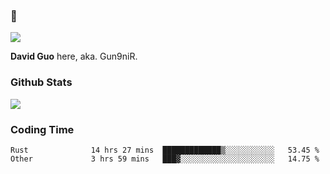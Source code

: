 ### 👋

![](https://komarev.com/ghpvc/?username=Gun9niR&label=Total+Views)

**David Guo** here, aka. Gun9niR.

### Github Stats

<img src="https://github-readme-stats.vercel.app/api?username=Gun9niR&count_private=true&show_icons=true&theme=vue-dark&hide_title=true">

### Coding Time

<!--START_SECTION:waka-->

```text
Rust              14 hrs 27 mins  █████████████▒░░░░░░░░░░░   53.45 %
Other             3 hrs 59 mins   ███▓░░░░░░░░░░░░░░░░░░░░░   14.75 %
```

<!--END_SECTION:waka-->
